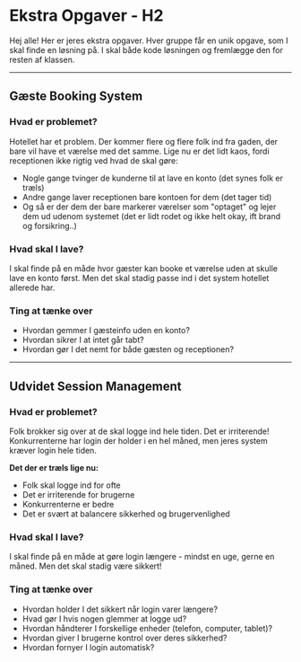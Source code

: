 # Ekstra Opgaver - H2

Hej alle! Her er jeres ekstra opgaver. Hver gruppe får en unik opgave, som I skal finde en løsning på. I skal både kode løsningen og fremlægge den for resten af klassen.

---

## Gæste Booking System

### Hvad er problemet?
Hotellet har et problem. Der kommer flere og flere folk ind fra gaden, der bare vil have et værelse med det samme. Lige nu er det lidt kaos, fordi receptionen ikke rigtig ved hvad de skal gøre:

- Nogle gange tvinger de kunderne til at lave en konto (det synes folk er træls)
- Andre gange laver receptionen bare kontoen for dem (det tager tid)
- Og så er der dem der bare markerer værelser som "optaget" og lejer dem ud udenom systemet (det er lidt rodet og ikke helt okay, ift brand og forsikring..)

### Hvad skal I lave?
I skal finde på en måde hvor gæster kan booke et værelse uden at skulle lave en konto først. Men det skal stadig passe ind i det system hotellet allerede har.

### Ting at tænke over
- Hvordan gemmer I gæsteinfo uden en konto?
- Hvordan sikrer I at intet går tabt?
- Hvordan gør I det nemt for både gæsten og receptionen?

---

## Udvidet Session Management

### Hvad er problemet?
Folk brokker sig over at de skal logge ind hele tiden. Det er irriterende! Konkurrenterne har login der holder i en hel måned, men jeres system kræver login hele tiden.

**Det der er træls lige nu:**
- Folk skal logge ind for ofte
- Det er irriterende for brugerne
- Konkurrenterne er bedre
- Det er svært at balancere sikkerhed og brugervenlighed

### Hvad skal I lave?
I skal finde på en måde at gøre login længere - mindst en uge, gerne en måned. Men det skal stadig være sikkert!

### Ting at tænke over
- Hvordan holder I det sikkert når login varer længere?
- Hvad gør I hvis nogen glemmer at logge ud?
- Hvordan håndterer I forskellige enheder (telefon, computer, tablet)?
- Hvordan giver I brugerne kontrol over deres sikkerhed?
- Hvordan fornyer I login automatisk?


## 